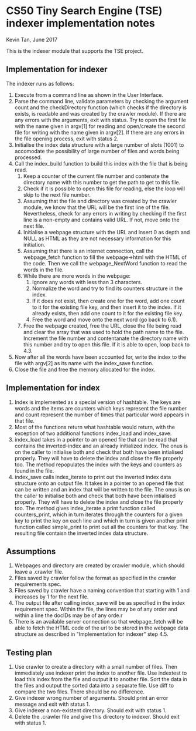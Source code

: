 # CS50 Tiny Search Engine (TSE) indexer implementation notes

Kevin Tan, June 2017

This is the indexer module that supports the TSE project. 

## Implementation for indexer
The indexer runs as follows:

1. Execute from a command line as shown in the User Interface. 
2. Parse the command line, validate parameters by checking the argument count and the checkDirectory function (which checks if the directory is exists, is readable and was created by the crawler module). If there are any errors with the arguments, exit with status. Try to open the first file with the name given in argv[1] for reading and open/create the second file for writing with the name given in argv[2]. If there are any errors in the file opening process, exit with status 2.
3. Initialise the index data structure with a large number of slots (1001) to accomodate the possibility of large number of files and words being processed.
4. Call the index_build function to build this index with the file that is being read.
	1. Keep a counter of the current file number and contenate the directory name with this number to get the path to get to this file.
	2. Check if it is possible to open this file for reading, else the loop will skip to the next file number.
	3. Assuming that the file and directory was created by the crawler module, we know that the URL will be the first line of the file. Nevertheless, check for any errors in writing by checking if the first line is a non-empty and contains valid URL. If not, move onto the next file.
	4. Initialise a webpage structure with the URL and insert 0 as depth and NULL as HTML as they are not necessary information for this initiation.
	5. Assuming that there is an internet connection, call the webpage_fetch function to fill the webpage->html with the HTML of the code. Then we call the webpage_NextWord function to read the words in the file.
	6. While there are more words in the webpage:
		1. Ignore any words with less than 3 characters.
		2. Normalize the word and try to find its counters structure in the index.
		3. If it does not exist, then create one for the word, add one count to it for the existing file key, and then insert it to the index. If it already exists, then add one count to it for the existing file key.
		4. Free the word and move onto the next word (go back to 6.1).
	7. Free the webpage created, free the URL, close the file being read and clear the array that was used to hold the path name to the file. Increment the file number and contentanate the directory name with this number and try to open this file. If it is able to open, loop back to 4.3.
5. Now after all the words have been accounted for, write the index to the file with argv[2] as its name with the index_save function.
6. Close the file and free the memory allocated for the index.

## Implementation for index
1. Index is implemented as a special version of hashtable. The keys are words and the items are counters which keys represent the file number and count represent the number of times that particular word appears in that file.
2. Most of the functions return what hashtable would return, with the exception of two additional functions index_load and index_save.
3. index_load takes in a pointer to an opened file that can be read that contains the inverted-index and an already initialized index. The onus is on the caller to initialise both and check that both have been intialised properly. They will have to delete the index and close the file properly too. The method repopulates the index with the keys and counters as found in the file.
4. index_save calls index_iterate to print out the inverted index data structure onto an output file. It takes in a pointer to an opened file that can be written and an index that will be written to the file. The onus is on the caller to initialise both and check that both have been intialised properly. They will have to delete the index and close the file properly too. The method gives index_iterate a print function called counters_print, which in turn iterates through the counters for a given key to print the key on each line and which in turn is given another print function called simple_print to print out all the counters for that key. The resulting file contaisn the inverted index data structure.


## Assumptions
1. Webpages and directory are created by crawler module, which should leave a .crawler file.
2. Files saved by crawler follow the format as specified in the crawler requirements spec.
3. Files saved by crawler have a naming convention that starting with 1 and increases by 1 for the next file.
4. The output file after calling index_save will be as specified in the index requirement spec. Within the file, the lines may be of any order and within a line the docIDs may be of any orde.r
5. There is an available server connection so that webpage_fetch will be able to fetch the HTML code of the url to be stored in the webpage data structure as described in "Implementation for indexer" step 4.5.


## Testing plan
1. Use crawler to create a directory with a small number of files. Then immediately use indexer print the index to another file. Use indextest to load this index from the file and output it to another file. Sort the data in the files and output the sorted data into a separate file. Use diff to compare the two files. There should be no difference.
2. Give indexer wrong number of arguments. Should print an error message and exit with status 1.
3. Give indexer a non-existent directory. Should exit with status 1.
4. Delete the .crawler file and give this directory to indexer. Should exit with status 1.
